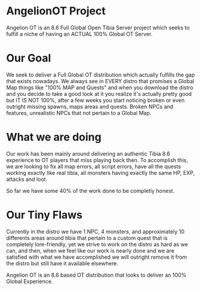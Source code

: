 # AngelionOT Project

Angelion OT is an 8.6 Full Global Open Tibia Server project which seeks to fulfill a niche of having an ACTUAL 100% Global OT Server.

# Our Goal

We seek to deliver a Full Global OT distribution which actually fulfills the gap that exists nowadays.
We always see in EVERY distro that promises a Global Map things like "100% MAP and Quests" and when you download the distro
and you decide to take a good look at it you realize it's actually pretty good but IT IS NOT 100%, after a few weeks you start
noticing broken or even outright missing spawns, maps areas and quests. Broken NPCs and features, unrealistic NPCs that not
pertain to a Global Map.

# What we are doing

Our work has been mainly around delivering an authentic Tibia 8.6 experience to OT players that miss playing back then.
To accomplish this, we are looking to fix all map errors, all script errors, have all the quests working exactly like real tibia,
all monsters having exactly the same HP, EXP, attacks and loot.

So far we have some 40% of the work done to be completly honest.

# Our Tiny Flaws

Currently in the distro we have 1 NPC, 4 monsters, and approximately 10 differents areas around tibia that pertain to a custom
quest that is completely lore-friendly, yet we strive to work on the distro as hard as we can, and then, when we feel like our work
is nearly done and we are satisfied with what we have accomplished we will outright remove it from the distro but still have it available
elsewhere.

Angelion OT is an 8.6 based OT distribution that looks to deliver an 100% Global Experience.